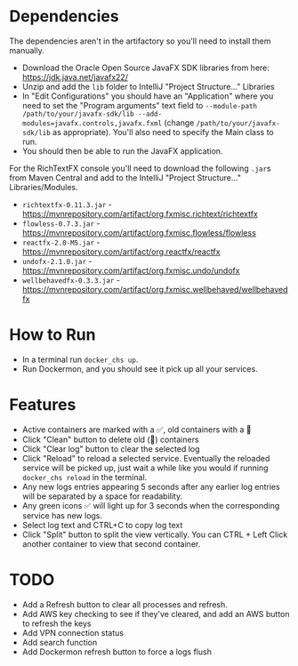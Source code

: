 # Dependencies
The dependencies aren't in the artifactory so you'll need to install them manually.
* Download the Oracle Open Source JavaFX SDK libraries from here: https://jdk.java.net/javafx22/
* Unzip and add the `lib` folder to IntelliJ "Project Structure..." Libraries
* In "Edit Configurations" you should have an "Application" where you need to set the "Program arguments" text field to `--module-path /path/to/your/javafx-sdk/lib --add-modules=javafx.controls,javafx.fxml` (change `/path/to/your/javafx-sdk/lib` as appropriate). You'll also need to specify the Main class to run.
* You should then be able to run the JavaFX application.

For the RichTextFX console you'll need to download the following `.jar`s from Maven Central and add to the IntelliJ "Project Structure..." Libraries/Modules.
* `richtextfx-0.11.3.jar` - https://mvnrepository.com/artifact/org.fxmisc.richtext/richtextfx
* `flowless-0.7.3.jar` - https://mvnrepository.com/artifact/org.fxmisc.flowless/flowless
* `reactfx-2.0-M5.jar` - https://mvnrepository.com/artifact/org.reactfx/reactfx
* `undofx-2.1.0.jar` - https://mvnrepository.com/artifact/org.fxmisc.undo/undofx
* `wellbehavedfx-0.3.3.jar` - https://mvnrepository.com/artifact/org.fxmisc.wellbehaved/wellbehavedfx
# How to Run
* In a terminal run `docker_chs up`.
* Run Dockermon, and you should see it pick up all your services.
# Features
* Active containers are marked with a ✅, old containers with a 🛑
* Click "Clean" button to delete old (🛑) containers
* Click "Clear log" button to clear the selected log
* Click "Reload" to reload a selected service. Eventually the reloaded service will be picked up, just wait a while like you would if running `docker_chs reload` in the terminal.
* Any new logs entries appearing 5 seconds after any earlier log entries will be separated by a space for readability.
* Any green icons ✅ will light up for 3 seconds when the corresponding service has new logs.
* Select log text and CTRL+C to copy log text
* Click "Split" button to split the view vertically. You can CTRL + Left Click another container to view that second container.
# TODO
* Add a Refresh button to clear all processes and refresh.
* Add AWS key checking to see if they've cleared, and add an AWS button to refresh the keys
* Add VPN connection status
* Add search function
* Add Dockermon refresh button to force a logs flush

